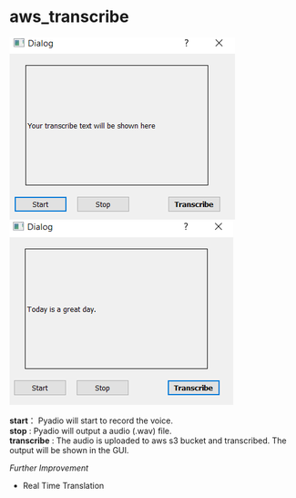 # aws_transcribe
![Preview](https://github.com/dowenrei/aws_transcribe/blob/master/aws_transcribe/GUI_Preview.PNG)
![Result](https://github.com/dowenrei/aws_transcribe/blob/master/aws_transcribe/GUI_SampleResult.PNG)

**start**： Pyadio will start to record the voice.\
**stop** :  Pyadio will output a audio (.wav) file.\
**transcribe** :  The audio is uploaded to aws s3 bucket and transcribed. The output will be shown in the GUI.

*Further Improvement* 
- Real Time Translation
